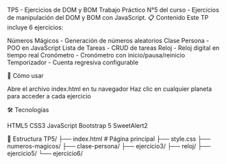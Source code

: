 TP5 - Ejercicios de DOM y BOM
Trabajo Práctico N°5 del curso - Ejercicios de manipulación del DOM y BOM con JavaScript.
📋 Contenido
Este TP incluye 6 ejercicios:

Números Mágicos - Generación de números aleatorios
Clase Persona - POO en JavaScript
Lista de Tareas - CRUD de tareas
Reloj - Reloj digital en tiempo real
Cronómetro - Cronómetro con inicio/pausa/reinicio
Temporizador - Cuenta regresiva configurable

🚀 Cómo usar

Abre el archivo index.html en tu navegador
Haz clic en cualquier planeta para acceder a cada ejercicio

🛠️ Tecnologías

HTML5
CSS3
JavaScript
Bootstrap 5
SweetAlert2

📁 Estructura
TP5/
├── index.html              # Página principal
├── style.css
├── numeros-magicos/
├── clase-persona/
├── ejercicio3/
├── reloj/
├── ejercicio5/
└── ejercicio6/
